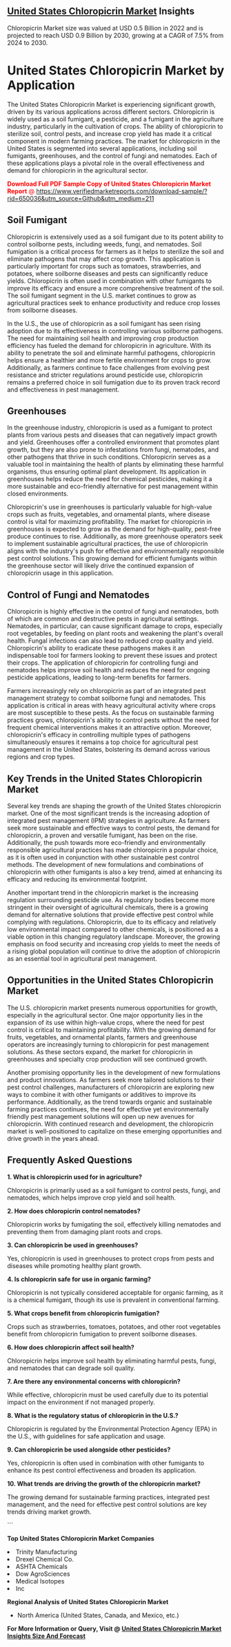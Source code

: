 <h2><a href="https://www.verifiedmarketreports.com/download-sample/?rid=650036&amp;utm_source=Github&amp;utm_medium=211" target="_blank">United States Chloropicrin Market</a> Insights</h2><p>Chloropicrin Market size was valued at USD 0.5 Billion in 2022 and is projected to reach USD 0.9 Billion by 2030, growing at a CAGR of 7.5% from 2024 to 2030.</p><p><h1>United States Chloropicrin Market by Application</h1><p>The United States Chloropicrin Market is experiencing significant growth, driven by its various applications across different sectors. Chloropicrin is widely used as a soil fumigant, a pesticide, and a fumigant in the agriculture industry, particularly in the cultivation of crops. The ability of chloropicrin to sterilize soil, control pests, and increase crop yield has made it a critical component in modern farming practices. The market for chloropicrin in the United States is segmented into several applications, including soil fumigants, greenhouses, and the control of fungi and nematodes. Each of these applications plays a pivotal role in the overall effectiveness and demand for chloropicrin in the agricultural sector.<p><span class=""><span style="color: #ff0000;"><strong>Download Full PDF Sample Copy of United States Chloropicrin Market Report</strong> @ </span><a href="https://www.verifiedmarketreports.com/download-sample/?rid=650036&amp;utm_source=Github&amp;utm_medium=211" target="_blank">https://www.verifiedmarketreports.com/download-sample/?rid=650036&amp;utm_source=Github&amp;utm_medium=211</a></span></p></p><h2>Soil Fumigant</h2><p>Chloropicrin is extensively used as a soil fumigant due to its potent ability to control soilborne pests, including weeds, fungi, and nematodes. Soil fumigation is a critical process for farmers as it helps to sterilize the soil and eliminate pathogens that may affect crop growth. This application is particularly important for crops such as tomatoes, strawberries, and potatoes, where soilborne diseases and pests can significantly reduce yields. Chloropicrin is often used in combination with other fumigants to improve its efficacy and ensure a more comprehensive treatment of the soil. The soil fumigant segment in the U.S. market continues to grow as agricultural practices seek to enhance productivity and reduce crop losses from soilborne diseases.<p>In the U.S., the use of chloropicrin as a soil fumigant has seen rising adoption due to its effectiveness in controlling various soilborne pathogens. The need for maintaining soil health and improving crop production efficiency has fueled the demand for chloropicrin in agriculture. With its ability to penetrate the soil and eliminate harmful pathogens, chloropicrin helps ensure a healthier and more fertile environment for crops to grow. Additionally, as farmers continue to face challenges from evolving pest resistance and stricter regulations around pesticide use, chloropicrin remains a preferred choice in soil fumigation due to its proven track record and effectiveness in pest management.</p><h2>Greenhouses</h2><p>In the greenhouse industry, chloropicrin is used as a fumigant to protect plants from various pests and diseases that can negatively impact growth and yield. Greenhouses offer a controlled environment that promotes plant growth, but they are also prone to infestations from fungi, nematodes, and other pathogens that thrive in such conditions. Chloropicrin serves as a valuable tool in maintaining the health of plants by eliminating these harmful organisms, thus ensuring optimal plant development. Its application in greenhouses helps reduce the need for chemical pesticides, making it a more sustainable and eco-friendly alternative for pest management within closed environments.<p>Chloropicrin's use in greenhouses is particularly valuable for high-value crops such as fruits, vegetables, and ornamental plants, where disease control is vital for maximizing profitability. The market for chloropicrin in greenhouses is expected to grow as the demand for high-quality, pest-free produce continues to rise. Additionally, as more greenhouse operators seek to implement sustainable agricultural practices, the use of chloropicrin aligns with the industry's push for effective and environmentally responsible pest control solutions. This growing demand for efficient fumigants within the greenhouse sector will likely drive the continued expansion of chloropicrin usage in this application.</p><h2>Control of Fungi and Nematodes</h2><p>Chloropicrin is highly effective in the control of fungi and nematodes, both of which are common and destructive pests in agricultural settings. Nematodes, in particular, can cause significant damage to crops, especially root vegetables, by feeding on plant roots and weakening the plant's overall health. Fungal infections can also lead to reduced crop quality and yield. Chloropicrin's ability to eradicate these pathogens makes it an indispensable tool for farmers looking to prevent these issues and protect their crops. The application of chloropicrin for controlling fungi and nematodes helps improve soil health and reduces the need for ongoing pesticide applications, leading to long-term benefits for farmers.<p>Farmers increasingly rely on chloropicrin as part of an integrated pest management strategy to combat soilborne fungi and nematodes. This application is critical in areas with heavy agricultural activity where crops are most susceptible to these pests. As the focus on sustainable farming practices grows, chloropicrin's ability to control pests without the need for frequent chemical interventions makes it an attractive option. Moreover, chloropicrin's efficacy in controlling multiple types of pathogens simultaneously ensures it remains a top choice for agricultural pest management in the United States, bolstering its demand across various regions and crop types.</p><h2>Key Trends in the United States Chloropicrin Market</h2><p>Several key trends are shaping the growth of the United States chloropicrin market. One of the most significant trends is the increasing adoption of integrated pest management (IPM) strategies in agriculture. As farmers seek more sustainable and effective ways to control pests, the demand for chloropicrin, a proven and versatile fumigant, has been on the rise. Additionally, the push towards more eco-friendly and environmentally responsible agricultural practices has made chloropicrin a popular choice, as it is often used in conjunction with other sustainable pest control methods. The development of new formulations and combinations of chloropicrin with other fumigants is also a key trend, aimed at enhancing its efficacy and reducing its environmental footprint.<p>Another important trend in the chloropicrin market is the increasing regulation surrounding pesticide use. As regulatory bodies become more stringent in their oversight of agricultural chemicals, there is a growing demand for alternative solutions that provide effective pest control while complying with regulations. Chloropicrin, due to its efficacy and relatively low environmental impact compared to other chemicals, is positioned as a viable option in this changing regulatory landscape. Moreover, the growing emphasis on food security and increasing crop yields to meet the needs of a rising global population will continue to drive the adoption of chloropicrin as an essential tool in agricultural pest management.</p><h2>Opportunities in the United States Chloropicrin Market</h2><p>The U.S. chloropicrin market presents numerous opportunities for growth, especially in the agricultural sector. One major opportunity lies in the expansion of its use within high-value crops, where the need for pest control is critical to maintaining profitability. With the growing demand for fruits, vegetables, and ornamental plants, farmers and greenhouse operators are increasingly turning to chloropicrin for pest management solutions. As these sectors expand, the market for chloropicrin in greenhouses and specialty crop production will see continued growth.<p>Another promising opportunity lies in the development of new formulations and product innovations. As farmers seek more tailored solutions to their pest control challenges, manufacturers of chloropicrin are exploring new ways to combine it with other fumigants or additives to improve its performance. Additionally, as the trend towards organic and sustainable farming practices continues, the need for effective yet environmentally friendly pest management solutions will open up new avenues for chloropicrin. With continued research and development, the chloropicrin market is well-positioned to capitalize on these emerging opportunities and drive growth in the years ahead.</p><h2>Frequently Asked Questions</h2><p><strong>1. What is chloropicrin used for in agriculture?</strong></p><p>Chloropicrin is primarily used as a soil fumigant to control pests, fungi, and nematodes, which helps improve crop yield and soil health.</p><p><strong>2. How does chloropicrin control nematodes?</strong></p><p>Chloropicrin works by fumigating the soil, effectively killing nematodes and preventing them from damaging plant roots and crops.</p><p><strong>3. Can chloropicrin be used in greenhouses?</strong></p><p>Yes, chloropicrin is used in greenhouses to protect crops from pests and diseases while promoting healthy plant growth.</p><p><strong>4. Is chloropicrin safe for use in organic farming?</strong></p><p>Chloropicrin is not typically considered acceptable for organic farming, as it is a chemical fumigant, though its use is prevalent in conventional farming.</p><p><strong>5. What crops benefit from chloropicrin fumigation?</strong></p><p>Crops such as strawberries, tomatoes, potatoes, and other root vegetables benefit from chloropicrin fumigation to prevent soilborne diseases.</p><p><strong>6. How does chloropicrin affect soil health?</strong></p><p>Chloropicrin helps improve soil health by eliminating harmful pests, fungi, and nematodes that can degrade soil quality.</p><p><strong>7. Are there any environmental concerns with chloropicrin?</strong></p><p>While effective, chloropicrin must be used carefully due to its potential impact on the environment if not managed properly.</p><p><strong>8. What is the regulatory status of chloropicrin in the U.S.?</strong></p><p>Chloropicrin is regulated by the Environmental Protection Agency (EPA) in the U.S., with guidelines for safe application and usage.</p><p><strong>9. Can chloropicrin be used alongside other pesticides?</strong></p><p>Yes, chloropicrin is often used in combination with other fumigants to enhance its pest control effectiveness and broaden its application.</p><p><strong>10. What trends are driving the growth of the chloropicrin market?</strong></p><p>The growing demand for sustainable farming practices, integrated pest management, and the need for effective pest control solutions are key trends driving market growth.</p>```</p><p><strong>Top United States Chloropicrin Market Companies</strong></p><div data-test-id=""><p><li>Trinity Manufacturing</li><li> Drexel Chemical Co.</li><li> ASHTA Chemicals</li><li> Dow AgroSciences</li><li> Medical Isotopes</li><li> Inc</li></p><div><strong>Regional Analysis of&nbsp;United States Chloropicrin Market</strong></div><ul><li dir="ltr"><p dir="ltr">North America&nbsp;(United States, Canada, and Mexico, etc.)</p></li></ul><p><strong>For More Information or Query, Visit @&nbsp;</strong><strong><a href="https://www.verifiedmarketreports.com/product/chloropicrin-market/?utm_source=Github&amp;utm_medium=211" target="_blank">United States Chloropicrin Market Insights Size And Forecast</a></strong></p></div>
